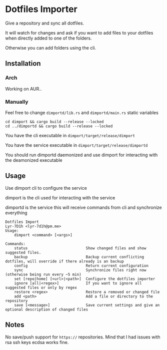 # Dotfiles Importer

Give a repository and sync all dotfiles.

It will watch for changes and ask if you want to add files to your dotfiles when directly added to one of the folders.

Otherwise you can add folders using the cli.

## Installation

### Arch

Working on AUR..

### Manually

Feel free to change `dimportd/lib.rs` and `dimportd/main.rs` static variables

```
cd dimport && cargo build --release --locked
cd ../dimportd && cargo build --release --locked
```

You have the cli executable in `dimport/target/release/dimport`

You have the service executable in `dimport/target/release/dimportd`

You should run dimportd daemonized and use dimport for interacting with the deamonized executable

## Usage

Use dimport cli to configure the service

dimport is the cli used for interacting with the service

dimportd is the service this will receive commands from cli and synchronize everything

```
Dotfiles Import
Lyr-7D1h <lyr-7d1h@pm.me>
Usage:
    dimport <command> [<args>]

Commands:
    status                          Show changed files and show suggested files.
    backup                          Backup current conflicting dotfiles, will override if there already is an backup
    config                          Return current configuration
    sync                            Synchronize files right now (otherwise being run every ~5 min)
    set [repo|home] [<url>|<path>]  Configure the dotfiles importer
    ignore [all|<regex>]            If you want to ignore all suggested files or only by regex
    restore <regex>                 Restore a removed or changed file
    add <path>                      Add a file or directory to the repository
    save [<message>]                Save current settings and give an optional description of changed files
```

## Notes

No save/push support for `https://` repositories.
Mind that I had issues with rsa ssh keys ecdsa works fine.
